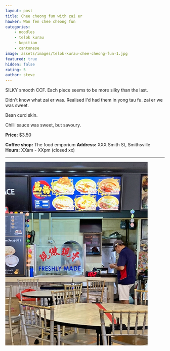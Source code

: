 ```yaml
---
layout: post
title: Chee cheong fun with zai er
hawker: Wan fen chee cheong fun
categories: 
    - noodles
    - telok kurau
    - kopitiam
    - cantonese
image: assets/images/telok-kurau-chee-cheong-fun-1.jpg
featured: true
hidden: false
rating: 5
author: steve
---
```


SILKY smooth CCF. Each piece seems to be more silky than the last.

Didn't know what zai er was. Realised I'd had them in yong tau fu. zai er we was sweet.

Bean curd skin. 

Chilli sauce was sweet, but savoury.



**Price:** $3.50  

**Coffee shop:** The food emporium
**Address:** XXX Smith St, Smithsville  
**Hours:** XXam - XXpm (closed xx)  

***  

![Wan fen chee cheong fun](/assets/images/telok-kurau-chee-cheong-fun-2.jpg "Wan fen chee cheong fun")
